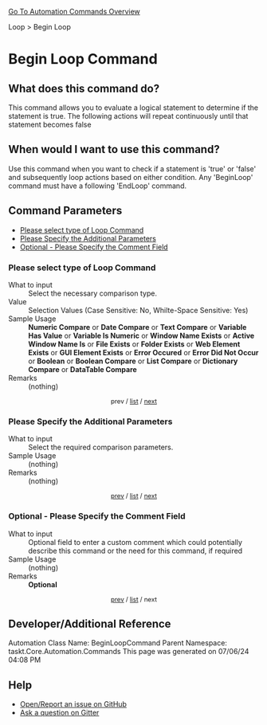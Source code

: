 <!--TITLE: Begin Loop Command -->
<!-- SUBTITLE: a command in the Loop group. -->
[Go To Automation Commands Overview](/automation-commands.md)


Loop &gt; Begin Loop


# Begin Loop Command


## What does this command do?
This command allows you to evaluate a logical statement to determine if the statement is true. The following actions will repeat continuously until that statement becomes false


## When would I want to use this command?
Use this command when you want to check if a statement is 'true' or 'false' and subsequently loop actions based on either condition. Any 'BeginLoop' command must have a following 'EndLoop' command.


<a id="param_list"></a>
## Command Parameters
- [Please select type of Loop Command](#param_0)
- [Please Specify the Additional Parameters](#param_1)
- [Optional - Please Specify the Comment Field](#param_2)


<a id="param_0"></a>
### Please select type of Loop Command


<dl>
<dt>What to input</dt><dd>Select the necessary comparison type.</dd>
<dt>Value</dt><dd>Selection Values (Case Sensitive: No, Whilte-Space Sensitive: Yes)</dd>
<dt>Sample Usage</dt><dd><strong>Numeric Compare</strong> or  <strong>Date Compare</strong> or  <strong>Text Compare</strong> or  <strong>Variable Has Value</strong> or  <strong>Variable Is Numeric</strong> or  <strong>Window Name Exists</strong> or  <strong>Active Window Name Is</strong> or  <strong>File Exists</strong> or  <strong>Folder Exists</strong> or  <strong>Web Element Exists</strong> or  <strong>GUI Element Exists</strong> or  <strong>Error Occured</strong> or  <strong>Error Did Not Occur</strong> or  <strong>Boolean</strong> or  <strong>Boolean Compare</strong> or  <strong>List Compare</strong> or  <strong>Dictionary Compare</strong> or  <strong>DataTable Compare</strong></dd>
<dt>Remarks</dt><dd>(nothing)</dd>
</dl>




<div style="font-size: 90%; text-align: center">


prev / [list](#param_list) / [next](#param_1)


</div>


<a id="param_1"></a>
### Please Specify the Additional Parameters


<dl>
<dt>What to input</dt><dd>Select the required comparison parameters.</dd>
<dt>Sample Usage</dt><dd>(nothing)</dd>
<dt>Remarks</dt><dd>(nothing)</dd>
</dl>




<div style="font-size: 90%; text-align: center">


[prev](#param_1) / [list](#param_list) / [next](#param_2)


</div>


<a id="param_2"></a>
### Optional - Please Specify the Comment Field


<dl>
<dt>What to input</dt><dd>Optional field to enter a custom comment which could potentially describe this command or the need for this command, if required</dd>
<dt>Sample Usage</dt><dd>(nothing)</dd>
<dt>Remarks</dt><dd><strong>Optional</strong><br></dd>
</dl>




<div style="font-size: 90%; text-align: center">


[prev](#param_2) / [list](#param_list) / next


</div>


## Developer/Additional Reference
Automation Class Name: BeginLoopCommand
Parent Namespace: taskt.Core.Automation.Commands
This page was generated on 07/06/24 04:08 PM


## Help
- [Open/Report an issue on GitHub](https://github.com/rcktrncn/taskt/issues/new)
- [Ask a question on Gitter](https://gitter.im/taskt-rpa/Lobby)
